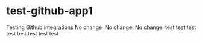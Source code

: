 # test-github-app1
Testing Github integrations
No change.
No change.
No change.
test
test
test
test
test
test
test
test
